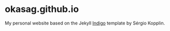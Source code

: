 # okasag.github.io

My personal website based on the Jekyll [Indigo](https://github.com/sergiokopplin/indigo/) template by Sérgio Kopplin.
